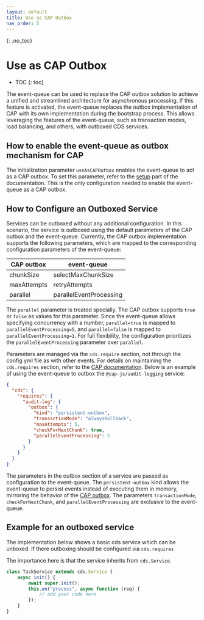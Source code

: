 ```yaml
---
layout: default
title: Use as CAP Outbox
nav_order: 5
---
```


<!-- prettier-ignore-start -->

{: .no_toc}

# Use as CAP Outbox

<!-- prettier-ignore -->
- TOC
{: toc}
<!-- prettier-ignore-end -->

The event-queue can be used to replace the CAP outbox solution to achieve a unified and streamlined architecture for
asynchronous processing. If this feature is activated, the event-queue replaces the outbox implementation of CAP with
its own implementation during the bootstrap process. This allows leveraging the features of the event-queue, such as
transaction modes, load balancing, and others, with outboxed CDS services.

## How to enable the event-queue as outbox mechanism for CAP

The initialization parameter `useAsCAPOutbox` enables the event-queue to act as a CAP outbox. To set this parameter,
refer to the [setup](/event-queue/setup/#initialization-parameters) part of the documentation. This is the only
configuration needed to enable the event-queue as a CAP outbox.

## How to Configure an Outboxed Service

Services can be outboxed without any additional configuration. In this scenario, the service is outboxed using the
default parameters of the CAP outbox and the event-queue. Currently, the CAP outbox implementation supports the
following parameters, which are mapped to the corresponding configuration parameters of the event-queue:

| CAP outbox  | event-queue             |
| ----------- | ----------------------- |
| chunkSize   | selectMaxChunkSize      |
| maxAttempts | retryAttempts           |
| parallel    | parallelEventProcessing |

The `parallel` parameter is treated specially. The CAP outbox supports `true` or `false` as values for this parameter.
Since the event-queue allows specifying concurrency with a number, `parallel=true` is mapped
to `parallelEventProcessing=5`, and `parallel=false` is mapped to `parallelEventProcessing=1`. For full flexibility, the
configuration prioritizes the `parallelEventProcessing` parameter over `parallel`.

Parameters are managed via the `cds.require` section, not through the config yml file as with other events. For details
on maintaining the `cds.requires` section, refer to
the [CAP documentation](https://cap.cloud.sap/docs/node.js/core-services#required-services). Below is an example of
using the event-queue to outbox the `@cap-js/audit-logging` service:

```json
{
  "cds": {
    "requires": {
      "audit-log": {
        "outbox": {
          "kind": "persistent-outbox",
          "transactionMode": "alwaysRollback",
          "maxAttempts": 5,
          "checkForNextChunk": true,
          "parallelEventProcessing": 5
        }
      }
    }
  }
}
```

The parameters in the outbox section of a service are passed as configuration to the event-queue.
The `persistent-outbox` kind allows the event-queue to persist events instead of executing them in memory, mirroring the
behavior of the [CAP outbox](https://cap.cloud.sap/docs/node.js/outbox). The
parameters `transactionMode`, `checkForNextChunk`, and `parallelEventProcessing` are
exclusive to the event-queue.

## Example for an outboxed service

The implementation below shows a basic cds service which can be unboxed. If there outboxing should be configured via
`cds.requires`

The importance here is that the service inherits
from `cds.Service`. 

```js
class TaskService extends cds.Service {
    async init() {
        await super.init();
        this.on("process", async function (req) {
            // add your code here
        });
    }
}

```
